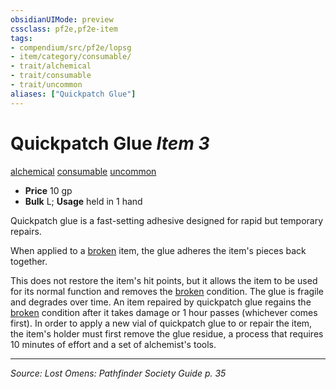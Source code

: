 ```yaml
---
obsidianUIMode: preview
cssclass: pf2e,pf2e-item
tags:
- compendium/src/pf2e/lopsg
- item/category/consumable/
- trait/alchemical
- trait/consumable
- trait/uncommon
aliases: ["Quickpatch Glue"]
---
```

# Quickpatch Glue *Item 3*  
[alchemical](alchemical.md "Alchemical Item Trait")  [consumable](consumable.md "Consumable Item Trait")  [uncommon](uncommon.md "Uncommon Rarity Trait")  

- **Price** 10 gp
- **Bulk** L; **Usage** held in 1 hand

Quickpatch glue is a fast-setting adhesive designed for rapid but temporary repairs.

When applied to a [broken](conditions.md#Broken) item, the glue adheres the item's pieces back together.

This does not restore the item's hit points, but it allows the item to be used for its normal function and removes the [broken](conditions.md#Broken) condition. The glue is fragile and degrades over time. An item repaired by quickpatch glue regains the [broken](conditions.md#Broken) condition after it takes damage or 1 hour passes (whichever comes first). In order to apply a new vial of quickpatch glue to or repair the item, the item's holder must first remove the glue residue, a process that requires 10 minutes of effort and a set of alchemist's tools.


---
*Source: Lost Omens: Pathfinder Society Guide p. 35*